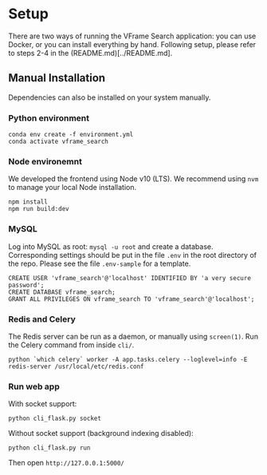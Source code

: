 # Setup

There are two ways of running the VFrame Search application: you can use Docker, or you can install everything by hand.  Following setup, please refer to steps 2-4 in the (README.md)[../README.md].

## Manual Installation

Dependencies can also be installed on your system manually.

### Python environment

```
conda env create -f environment.yml
conda activate vframe_search
```

### Node environemnt

We developed the frontend using Node v10 (LTS).  We recommend using `nvm` to manage your local Node installation.

```
npm install
npm run build:dev
```

### MySQL

Log into MySQL as root: `mysql -u root` and create a database. Corresponding settings should be put in the file `.env` in the root directory of the repo.  Please see the file `.env-sample` for a template.

```
CREATE USER 'vframe_search'@'localhost' IDENTIFIED BY 'a very secure password';
CREATE DATABASE vframe_search;
GRANT ALL PRIVILEGES ON vframe_search TO 'vframe_search'@'localhost';
```

### Redis and Celery

The Redis server can be run as a daemon, or manually using `screen(1)`.  Run the Celery command from inside `cli/`.

```
python `which celery` worker -A app.tasks.celery --loglevel=info -E
redis-server /usr/local/etc/redis.conf
```

### Run web app

With socket support:

```
python cli_flask.py socket
```

Without socket support (background indexing disabled):

```
python cli_flask.py run
```

Then open `http://127.0.0.1:5000/`
